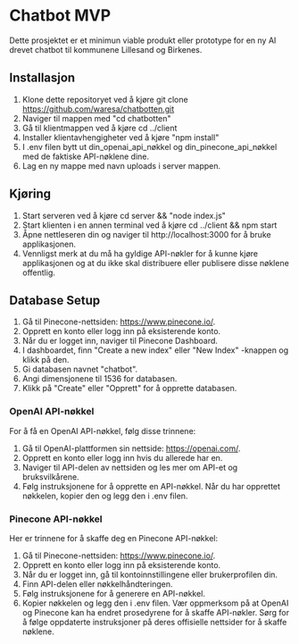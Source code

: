 # Chatbot MVP
Dette prosjektet er et minimun viable produkt eller prototype for en ny AI drevet chatbot til kommunene Lillesand og Birkenes.

## Installasjon
1. Klone dette repositoryet ved å kjøre git clone https://github.com/waresa/chatbotten.git
2. Naviger til mappen med "cd chatbotten"
3. Gå til klientmappen ved å kjøre cd ../client
4. Installer klientavhengigheter ved å kjøre "npm install"
5. I .env filen bytt ut din_openai_api_nøkkel og din_pinecone_api_nøkkel med de faktiske API-nøklene dine.
6. Lag en ny mappe med navn uploads i server mappen.
## Kjøring
1. Start serveren ved å kjøre cd server && "node index.js"
2. Start klienten i en annen terminal ved å kjøre cd ../client && npm start
3. Åpne nettleseren din og naviger til http://localhost:3000 for å bruke applikasjonen.
4. Vennligst merk at du må ha gyldige API-nøkler for å kunne kjøre applikasjonen og at du ikke skal distribuere eller publisere disse nøklene offentlig.
## Database Setup
1. Gå til Pinecone-nettsiden: https://www.pinecone.io/.
2. Opprett en konto eller logg inn på eksisterende konto.
3. Når du er logget inn, naviger til Pinecone Dashboard.
4. I dashboardet, finn "Create a new index" eller "New Index" -knappen og klikk på den.
5. Gi databasen navnet "chatbot".
6. Angi dimensjonene til 1536 for databasen.
7. Klikk på "Create" eller "Opprett" for å opprette databasen.
### OpenAI API-nøkkel
For å få en OpenAI API-nøkkel, følg disse trinnene:
1. Gå til OpenAI-plattformen sin nettside: https://openai.com/.
2. Opprett en konto eller logg inn hvis du allerede har en.
3. Naviger til API-delen av nettsiden og les mer om API-et og bruksvilkårene.
4. Følg instruksjonene for å opprette en API-nøkkel.
Når du har opprettet nøkkelen, kopier den og legg den i .env filen.
### Pinecone API-nøkkel
Her er trinnene for å skaffe deg en Pinecone API-nøkkel:
1. Gå til Pinecone-nettsiden: https://www.pinecone.io/.
2. Opprett en konto eller logg inn på eksisterende konto.
3. Når du er logget inn, gå til kontoinnstillingene eller brukerprofilen din.
4. Finn API-delen eller nøkkelhåndteringen.
5. Følg instruksjonene for å generere en API-nøkkel.
6. Kopier nøkkelen og legg den i .env filen.
Vær oppmerksom på at OpenAI og Pinecone kan ha endret prosedyrene for å skaffe API-nøkler. Sørg for å følge oppdaterte instruksjoner på deres offisielle nettsider for å skaffe nøklene.
